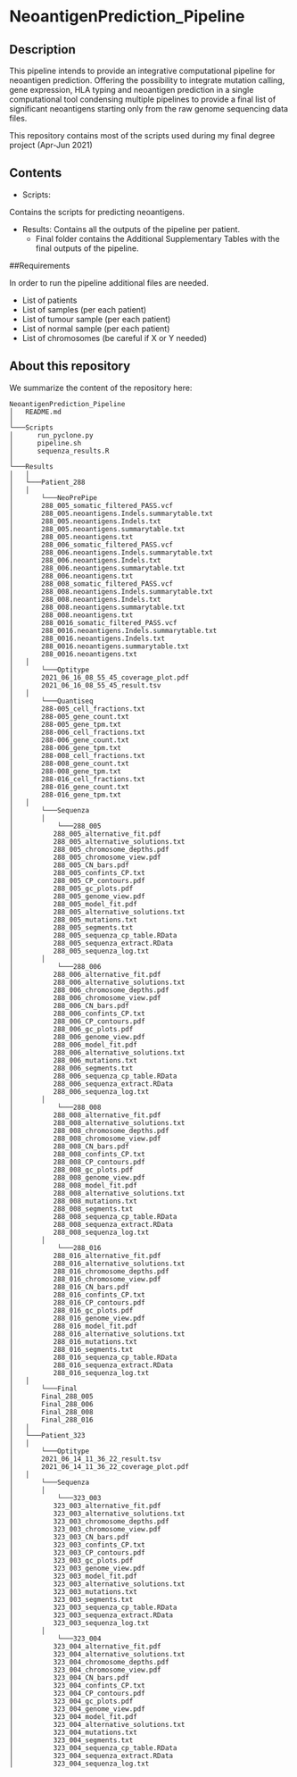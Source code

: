 # NeoantigenPrediction_Pipeline

## Description
This pipeline intends to provide an integrative computational pipeline for neoantigen prediction. Offering the possibility to integrate mutation calling, gene expression, HLA typing and neoantigen prediction in a single computational tool condensing multiple pipelines to provide a final list of significant neoantigens starting only from the raw genome sequencing data files. 

This repository contains most of the scripts used during my final degree project (Apr-Jun 2021)

## Contents

- Scripts:

Contains the scripts for predicting neoantigens.

- Results:
Contains all the outputs of the pipeline per patient.
	- Final folder contains the Additional Supplementary Tables with the final outputs of the pipeline.

##Requirements

In order to run the pipeline additional files are needed.
- List of patients
- List of samples (per each patient)
- List of tumour sample (per each patient)
- List of normal sample (per each patient)
- List of chromosomes (be careful if X or Y needed)

## About this repository

We summarize the content of the repository here:

```
NeoantigenPrediction_Pipeline
│   README.md
│
└───Scripts
│      run_pyclone.py
│      pipeline.sh
│      sequenza_results.R
│
└───Results
│   │
│   └───Patient_288
│	│   
│   	└───NeoPrePipe
│		288_005_somatic_filtered_PASS.vcf
│		288_005.neoantigens.Indels.summarytable.txt
│		288_005.neoantigens.Indels.txt
│		288_005.neoantigens.summarytable.txt
│		288_005.neoantigens.txt
│		288_006_somatic_filtered_PASS.vcf
│		288_006.neoantigens.Indels.summarytable.txt
│		288_006.neoantigens.Indels.txt
│		288_006.neoantigens.summarytable.txt
│		288_006.neoantigens.txt
│		288_008_somatic_filtered_PASS.vcf
│		288_008.neoantigens.Indels.summarytable.txt
│		288_008.neoantigens.Indels.txt
│		288_008.neoantigens.summarytable.txt
│		288_008.neoantigens.txt
│		288_0016_somatic_filtered_PASS.vcf
│		288_0016.neoantigens.Indels.summarytable.txt
│		288_0016.neoantigens.Indels.txt
│		288_0016.neoantigens.summarytable.txt
│		288_0016.neoantigens.txt
│	│   
│   	└───Optitype
│		2021_06_16_08_55_45_coverage_plot.pdf
│		2021_06_16_08_55_45_result.tsv
│	│   
│   	└───Quantiseq
│		288-005_cell_fractions.txt
│		288-005_gene_count.txt
│		288-005_gene_tpm.txt
│		288-006_cell_fractions.txt
│		288-006_gene_count.txt
│		288-006_gene_tpm.txt
│		288-008_cell_fractions.txt
│		288-008_gene_count.txt
│		288-008_gene_tpm.txt
│		288-016_cell_fractions.txt
│		288-016_gene_count.txt
│		288-016_gene_tpm.txt
│	│   
│   	└───Sequenza
│	    │   
│   	    └───288_005
│		   288_005_alternative_fit.pdf
│		   288_005_alternative_solutions.txt
│		   288_005_chromosome_depths.pdf
│		   288_005_chromosome_view.pdf
│		   288_005_CN_bars.pdf
│		   288_005_confints_CP.txt
│		   288_005_CP_contours.pdf
│		   288_005_gc_plots.pdf
│		   288_005_genome_view.pdf
│		   288_005_model_fit.pdf
│		   288_005_alternative_solutions.txt
│		   288_005_mutations.txt
│		   288_005_segments.txt
│		   288_005_sequenza_cp_table.RData
│		   288_005_sequenza_extract.RData
│		   288_005_sequenza_log.txt
│	    │   
│   	    └───288_006
│		   288_006_alternative_fit.pdf
│		   288_006_alternative_solutions.txt
│		   288_006_chromosome_depths.pdf
│		   288_006_chromosome_view.pdf
│		   288_006_CN_bars.pdf
│		   288_006_confints_CP.txt
│		   288_006_CP_contours.pdf
│		   288_006_gc_plots.pdf
│		   288_006_genome_view.pdf
│		   288_006_model_fit.pdf
│		   288_006_alternative_solutions.txt
│		   288_006_mutations.txt
│		   288_006_segments.txt
│		   288_006_sequenza_cp_table.RData
│		   288_006_sequenza_extract.RData
│		   288_006_sequenza_log.txt
│	    │   
│   	    └───288_008
│		   288_008_alternative_fit.pdf
│		   288_008_alternative_solutions.txt
│		   288_008_chromosome_depths.pdf
│		   288_008_chromosome_view.pdf
│		   288_008_CN_bars.pdf
│		   288_008_confints_CP.txt
│		   288_008_CP_contours.pdf
│		   288_008_gc_plots.pdf
│		   288_008_genome_view.pdf
│		   288_008_model_fit.pdf
│		   288_008_alternative_solutions.txt
│		   288_008_mutations.txt
│		   288_008_segments.txt
│		   288_008_sequenza_cp_table.RData
│		   288_008_sequenza_extract.RData
│		   288_008_sequenza_log.txt
│	    │   
│   	    └───288_016
│		   288_016_alternative_fit.pdf
│		   288_016_alternative_solutions.txt
│		   288_016_chromosome_depths.pdf
│		   288_016_chromosome_view.pdf
│		   288_016_CN_bars.pdf
│		   288_016_confints_CP.txt
│		   288_016_CP_contours.pdf
│		   288_016_gc_plots.pdf
│		   288_016_genome_view.pdf
│		   288_016_model_fit.pdf
│		   288_016_alternative_solutions.txt
│		   288_016_mutations.txt
│		   288_016_segments.txt
│		   288_016_sequenza_cp_table.RData
│		   288_016_sequenza_extract.RData
│		   288_016_sequenza_log.txt
│	│   
│   	└───Final
│	    Final_288_005
│	    Final_288_006
│	    Final_288_008
│	    Final_288_016
│   │   
│   └───Patient_323
│	│   
│   	└───Optitype
│		2021_06_14_11_36_22_result.tsv
│		2021_06_14_11_36_22_coverage_plot.pdf
│	│   
│   	└───Sequenza
│	    │   
│   	    └───323_003
│		   323_003_alternative_fit.pdf
│		   323_003_alternative_solutions.txt
│		   323_003_chromosome_depths.pdf
│		   323_003_chromosome_view.pdf
│		   323_003_CN_bars.pdf
│		   323_003_confints_CP.txt
│		   323_003_CP_contours.pdf
│		   323_003_gc_plots.pdf
│		   323_003_genome_view.pdf
│		   323_003_model_fit.pdf
│		   323_003_alternative_solutions.txt
│		   323_003_mutations.txt
│		   323_003_segments.txt
│		   323_003_sequenza_cp_table.RData
│		   323_003_sequenza_extract.RData
│		   323_003_sequenza_log.txt
│	    │   
│   	    └───323_004
│		   323_004_alternative_fit.pdf
│		   323_004_alternative_solutions.txt
│		   323_004_chromosome_depths.pdf
│		   323_004_chromosome_view.pdf
│		   323_004_CN_bars.pdf
│		   323_004_confints_CP.txt
│		   323_004_CP_contours.pdf
│		   323_004_gc_plots.pdf
│		   323_004_genome_view.pdf
│		   323_004_model_fit.pdf
│		   323_004_alternative_solutions.txt
│		   323_004_mutations.txt
│		   323_004_segments.txt
│		   323_004_sequenza_cp_table.RData
│		   323_004_sequenza_extract.RData
│		   323_004_sequenza_log.txt
```







